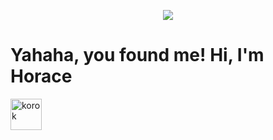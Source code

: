 <p align="center">
  <img src="https://media.tenor.com/ISMPf_S7nwUAAAAC/designer-developer.gif">
</p>
<p align="center">
  <h1>
    Yahaha, you found me! Hi, I'm Horace
  </h1><img
    src="https://images-wixmp-ed30a86b8c4ca887773594c2.wixmp.com/f/45cb56f0-cf96-4e55-9968-a5d440b84e4e/dddyqgi-3fa01217-3aba-406a-b3fd-66f7212ada0c.gif?token=eyJ0eXAiOiJKV1QiLCJhbGciOiJIUzI1NiJ9.eyJzdWIiOiJ1cm46YXBwOjdlMGQxODg5ODIyNjQzNzNhNWYwZDQxNWVhMGQyNmUwIiwiaXNzIjoidXJuOmFwcDo3ZTBkMTg4OTgyMjY0MzczYTVmMGQ0MTVlYTBkMjZlMCIsIm9iaiI6W1t7InBhdGgiOiJcL2ZcLzQ1Y2I1NmYwLWNmOTYtNGU1NS05OTY4LWE1ZDQ0MGI4NGU0ZVwvZGRkeXFnaS0zZmEwMTIxNy0zYWJhLTQwNmEtYjNmZC02NmY3MjEyYWRhMGMuZ2lmIn1dXSwiYXVkIjpbInVybjpzZXJ2aWNlOmZpbGUuZG93bmxvYWQiXX0.-5LeMHz-dQOs1F2dIZfD3xcIfEdNLQHblKWjhnaUPog" alt="korok" width="50" height="50"
  >
</p>


<!--
**HoraceLChen/HoraceLChen** is a ✨ _special_ ✨ repository because its `README.md` (this file) appears on your GitHub profile.

Here are some ideas to get you started:

- 🔭 I’m currently working on ...
- 🌱 I’m currently learning ...
- 👯 I’m looking to collaborate on ...
- 🤔 I’m looking for help with ...
- 💬 Ask me about ...
- 📫 How to reach me: ...
- 😄 Pronouns: ...
- ⚡ Fun fact: ...
git add .
git commit -m 'test'
git push
-->
